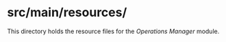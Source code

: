 # src/main/resources/

This directory holds the resource files for the *Operations Manager* module.
